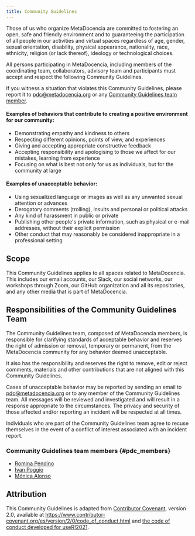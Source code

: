 ```yaml
---
title: Community Guidelines
---
```


Those of us who organize MetaDocencia are committed to fostering an open, safe and friendly environment and to guaranteeing the participation of all people in our activities and virtual spaces regardless of age, gender, sexual orientation, disability, physical appearance, nationality, race, ethnicity, religion (or lack thereof), ideology or technological choices. 

All persons participating in MetaDocencia, including members of the coordinating team, collaborators, advisory team and participants must accept and respect the following Community Guidelines. 

If you witness a situation that violates this Community Guidelines, please report it to [pdc@metadocencia.org](mailto:pdc@metadocencia.org) or any [Community Guidelines team member](#cdc_members).

#### Examples of behaviors that contribute to creating a positive environment for our community:

* Demonstrating empathy and kindness to others
* Respecting different opinions, points of view, and experiences
* Giving and accepting appropriate constructive feedback
* Accepting responsibility and apologising to those we affect for our mistakes, learning from experience
* Focusing on what is best not only for us as individuals, but for the community at large

#### Examples of unacceptable behavior:

* Using sexualized language or images as well as any unwanted sexual attention or advances
* Derogatory comments (trolling), insults and personal or political attacks
* Any kind of harassment in public or private
* Publishing other people's private information, such as physical or e-mail addresses, without their explicit permission
* Other conduct that may reasonably be considered inappropriate in a professional setting

## Scope

This Community Guidelines applies to all spaces related to MetaDocencia. This includes our email accounts, our Slack, our social networks, our workshops through Zoom, our GitHub organization and all its repositories, and any other media that is part of MetaDocencia.

## Responsibilities of the Community Guidelines Team

The Community Guidelines team, composed of MetaDocencia members, is responsible for clarifying standards of acceptable behavior and reserves the right of admission or removal, temporary or permanent, from the MetaDocencia community for any behavior deemed unacceptable. 

It also has the responsibility and reserves the right to remove, edit or reject comments, materials and other contributions that are not aligned with this Community Guidelines. 

Cases of unacceptable behavior may be reported by sending an email to [pdc@metadocencia.org](mailto:pdc@metadocencia.org) or to any member of the Community Guidelines team. All messages will be reviewed and investigated and will result in a response appropriate to the circumstances. The privacy and security of those affected and/or reporting an incident will be respected at all times. 

Individuals who are part of the Community Guidelines team agree to recuse themselves in the event of a conflict of interest associated with an incident report. 

### Community Guidelines team members {#pdc_members}

* [Romina Pendino](https://www.metadocencia.org/authors/rominapedino/)
* [Ivan Poggio](https://www.metadocencia.org/authors/ivan/)
* [Mónica Alonso](https://www.metadocencia.org/authors/monialonso/)

## Attribution

This Community Guidelines is adapted from [Contributor Covenant](https://www.contributor-covenant.org), version 2.0,
available at https://www.contributor-covenant.org/es/version/2/0/code_of_conduct.html and [the code of conduct developed for useR!2021](https://user2021.r-project.org/participation/coc/).
